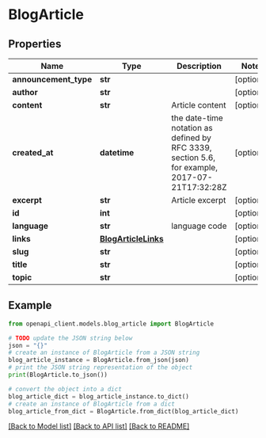 # BlogArticle


## Properties

Name | Type | Description | Notes
------------ | ------------- | ------------- | -------------
**announcement_type** | **str** |  | [optional] 
**author** | **str** |  | [optional] 
**content** | **str** | Article content | [optional] 
**created_at** | **datetime** | the date-time notation as defined by RFC 3339, section 5.6, for example, 2017-07-21T17:32:28Z | [optional] 
**excerpt** | **str** | Article excerpt | [optional] 
**id** | **int** |  | [optional] 
**language** | **str** | language code | [optional] 
**links** | [**BlogArticleLinks**](BlogArticleLinks.md) |  | [optional] 
**slug** | **str** |  | [optional] 
**title** | **str** |  | [optional] 
**topic** | **str** |  | [optional] 

## Example

```python
from openapi_client.models.blog_article import BlogArticle

# TODO update the JSON string below
json = "{}"
# create an instance of BlogArticle from a JSON string
blog_article_instance = BlogArticle.from_json(json)
# print the JSON string representation of the object
print(BlogArticle.to_json())

# convert the object into a dict
blog_article_dict = blog_article_instance.to_dict()
# create an instance of BlogArticle from a dict
blog_article_from_dict = BlogArticle.from_dict(blog_article_dict)
```
[[Back to Model list]](../README.md#documentation-for-models) [[Back to API list]](../README.md#documentation-for-api-endpoints) [[Back to README]](../README.md)


